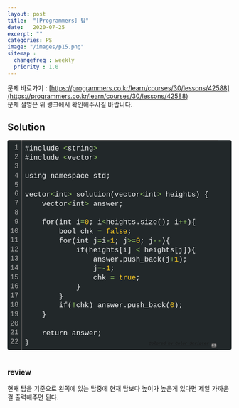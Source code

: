 ```yaml
---
layout: post
title:  "[Programmers] 탑"
date:   2020-07-25
excerpt: ""
categories: PS
image: "/images/p15.png"
sitemap :
  changefreq : weekly
  priority : 1.0
---
```

문제 바로가기 : [https://programmers.co.kr/learn/courses/30/lessons/42588](https://programmers.co.kr/learn/courses/30/lessons/42588)<br>
문제 설명은 위 링크에서 확인해주시길 바랍니다.<br>

## Solution
<div class="colorscripter-code" style="color:#F1F2F3;font-family:Consolas, 'Liberation Mono', Menlo, Courier, monospace !important; position:relative !important;overflow:auto"><table class="colorscripter-code-table" style="margin:0;padding:0;border:none;background-color:#22282A;border-radius:4px;" cellspacing="0" cellpadding="0"><tr><td style="padding:6px;border-right:2px solid #4f4f4f"><div style="margin:0;padding:0;word-break:normal;text-align:right;color:#aaa;font-family:Consolas, 'Liberation Mono', Menlo, Courier, monospace !important;line-height:130%"><div style="line-height:130%">1</div><div style="line-height:130%">2</div><div style="line-height:130%">3</div><div style="line-height:130%">4</div><div style="line-height:130%">5</div><div style="line-height:130%">6</div><div style="line-height:130%">7</div><div style="line-height:130%">8</div><div style="line-height:130%">9</div><div style="line-height:130%">10</div><div style="line-height:130%">11</div><div style="line-height:130%">12</div><div style="line-height:130%">13</div><div style="line-height:130%">14</div><div style="line-height:130%">15</div><div style="line-height:130%">16</div><div style="line-height:130%">17</div><div style="line-height:130%">18</div><div style="line-height:130%">19</div><div style="line-height:130%">20</div><div style="line-height:130%">21</div><div style="line-height:130%">22</div></div></td><td style="padding:6px 0;text-align:left"><div style="margin:0;padding:0;color:#F1F2F3;font-family:Consolas, 'Liberation Mono', Menlo, Courier, monospace !important;line-height:130%"><div style="padding:0 6px; white-space:pre; line-height:130%">#include&nbsp;<span style="color:#F1F2F3"></span><span style="color:#93C763">&lt;</span>string<span style="color:#F1F2F3"></span><span style="color:#93C763">&gt;</span></div><div style="padding:0 6px; white-space:pre; line-height:130%">#include&nbsp;<span style="color:#F1F2F3"></span><span style="color:#93C763">&lt;</span>vector<span style="color:#F1F2F3"></span><span style="color:#93C763">&gt;</span></div><div style="padding:0 6px; white-space:pre; line-height:130%">&nbsp;</div><div style="padding:0 6px; white-space:pre; line-height:130%">using&nbsp;namespace&nbsp;std;</div><div style="padding:0 6px; white-space:pre; line-height:130%">&nbsp;</div><div style="padding:0 6px; white-space:pre; line-height:130%">vector<span style="color:#F1F2F3"></span><span style="color:#93C763">&lt;</span>int<span style="color:#F1F2F3"></span><span style="color:#93C763">&gt;</span>&nbsp;solution(vector<span style="color:#F1F2F3"></span><span style="color:#93C763">&lt;</span>int<span style="color:#F1F2F3"></span><span style="color:#93C763">&gt;</span>&nbsp;heights)&nbsp;{</div><div style="padding:0 6px; white-space:pre; line-height:130%">&nbsp;&nbsp;&nbsp;&nbsp;vector<span style="color:#F1F2F3"></span><span style="color:#93C763">&lt;</span>int<span style="color:#F1F2F3"></span><span style="color:#93C763">&gt;</span>&nbsp;answer;</div><div style="padding:0 6px; white-space:pre; line-height:130%">&nbsp;&nbsp;&nbsp;&nbsp;</div><div style="padding:0 6px; white-space:pre; line-height:130%">&nbsp;&nbsp;&nbsp;&nbsp;for(int&nbsp;i<span style="color:#F1F2F3"></span><span style="color:#93C763">=</span><span style="color:#FFCD22">0</span>;&nbsp;i<span style="color:#F1F2F3"></span><span style="color:#93C763">&lt;</span>heights.size();&nbsp;i<span style="color:#F1F2F3"></span><span style="color:#93C763">+</span><span style="color:#F1F2F3"></span><span style="color:#93C763">+</span>){</div><div style="padding:0 6px; white-space:pre; line-height:130%">&nbsp;&nbsp;&nbsp;&nbsp;&nbsp;&nbsp;&nbsp;&nbsp;bool&nbsp;chk&nbsp;<span style="color:#F1F2F3"></span><span style="color:#93C763">=</span>&nbsp;<span style="color:#FFCD22">false</span>;</div><div style="padding:0 6px; white-space:pre; line-height:130%">&nbsp;&nbsp;&nbsp;&nbsp;&nbsp;&nbsp;&nbsp;&nbsp;for(int&nbsp;j<span style="color:#F1F2F3"></span><span style="color:#93C763">=</span>i<span style="color:#F1F2F3"></span><span style="color:#93C763">-</span><span style="color:#FFCD22">1</span>;&nbsp;j<span style="color:#F1F2F3"></span><span style="color:#93C763">&gt;</span><span style="color:#F1F2F3"></span><span style="color:#93C763">=</span><span style="color:#FFCD22">0</span>;&nbsp;j<span style="color:#F1F2F3"></span><span style="color:#93C763">-</span><span style="color:#F1F2F3"></span><span style="color:#93C763">-</span>){</div><div style="padding:0 6px; white-space:pre; line-height:130%">&nbsp;&nbsp;&nbsp;&nbsp;&nbsp;&nbsp;&nbsp;&nbsp;&nbsp;&nbsp;&nbsp;&nbsp;if(heights[i]&nbsp;<span style="color:#F1F2F3"></span><span style="color:#93C763">&lt;</span>&nbsp;heights[j]){</div><div style="padding:0 6px; white-space:pre; line-height:130%">&nbsp;&nbsp;&nbsp;&nbsp;&nbsp;&nbsp;&nbsp;&nbsp;&nbsp;&nbsp;&nbsp;&nbsp;&nbsp;&nbsp;&nbsp;&nbsp;answer.push_back(j<span style="color:#F1F2F3"></span><span style="color:#93C763">+</span><span style="color:#FFCD22">1</span>);</div><div style="padding:0 6px; white-space:pre; line-height:130%">&nbsp;&nbsp;&nbsp;&nbsp;&nbsp;&nbsp;&nbsp;&nbsp;&nbsp;&nbsp;&nbsp;&nbsp;&nbsp;&nbsp;&nbsp;&nbsp;j<span style="color:#F1F2F3"></span><span style="color:#93C763">=</span><span style="color:#F1F2F3"></span><span style="color:#93C763">-</span><span style="color:#FFCD22">1</span>;</div><div style="padding:0 6px; white-space:pre; line-height:130%">&nbsp;&nbsp;&nbsp;&nbsp;&nbsp;&nbsp;&nbsp;&nbsp;&nbsp;&nbsp;&nbsp;&nbsp;&nbsp;&nbsp;&nbsp;&nbsp;chk&nbsp;<span style="color:#F1F2F3"></span><span style="color:#93C763">=</span>&nbsp;<span style="color:#FFCD22">true</span>;</div><div style="padding:0 6px; white-space:pre; line-height:130%">&nbsp;&nbsp;&nbsp;&nbsp;&nbsp;&nbsp;&nbsp;&nbsp;&nbsp;&nbsp;&nbsp;&nbsp;}</div><div style="padding:0 6px; white-space:pre; line-height:130%">&nbsp;&nbsp;&nbsp;&nbsp;&nbsp;&nbsp;&nbsp;&nbsp;}</div><div style="padding:0 6px; white-space:pre; line-height:130%">&nbsp;&nbsp;&nbsp;&nbsp;&nbsp;&nbsp;&nbsp;&nbsp;if(<span style="color:#F1F2F3"></span><span style="color:#93C763">!</span>chk)&nbsp;answer.push_back(<span style="color:#FFCD22">0</span>);</div><div style="padding:0 6px; white-space:pre; line-height:130%">&nbsp;&nbsp;&nbsp;&nbsp;}</div><div style="padding:0 6px; white-space:pre; line-height:130%">&nbsp;&nbsp;&nbsp;&nbsp;</div><div style="padding:0 6px; white-space:pre; line-height:130%">&nbsp;&nbsp;&nbsp;&nbsp;return&nbsp;answer;</div><div style="padding:0 6px; white-space:pre; line-height:130%">}</div></div><div style="text-align:right;margin-top:-13px;margin-right:5px;font-size:9px;font-style:italic"><a href="http://colorscripter.com/info#e" target="_blank" style="color:#4f4f4ftext-decoration:none">Colored by Color Scripter</a></div></td><td style="vertical-align:bottom;padding:0 2px 4px 0"><a href="http://colorscripter.com/info#e" target="_blank" style="text-decoration:none;color:white"><span style="font-size:9px;word-break:normal;background-color:#4f4f4f;color:white;border-radius:10px;padding:1px">cs</span></a></td></tr></table></div>
<br/>

### review

현재 탑을 기준으로 왼쪽에 있는 탑중에 현재 탑보다 높이가 높은게 있다면 제일 가까운걸 출력해주면 된다.

<script src="https://utteranc.es/client.js"
        repo="yooniversal/blog-comments"
        issue-term="pathname"
        theme="github-light"
        crossorigin="anonymous"
        async>
</script>
